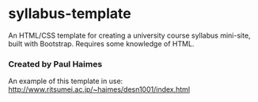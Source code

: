 # syllabus-template
An HTML/CSS template for creating a university course syllabus mini-site, built with Bootstrap. 
Requires some knowledge of HTML.

### Created by Paul Haimes
An example of this template in use: http://www.ritsumei.ac.jp/~haimes/desn1001/index.html
